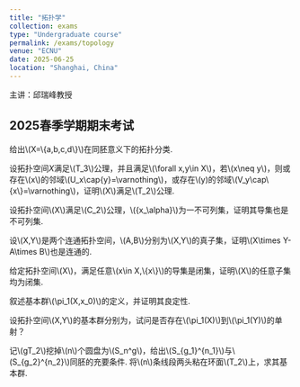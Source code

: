 ```yaml
---
title: "拓扑学"
collection: exams
type: "Undergraduate course"
permalink: /exams/topology
venue: "ECNU"
date: 2025-06-25
location: "Shanghai, China"
---
```

主讲：邱瑞峰教授

## 2025春季学期期末考试

给出\\(X=\\{a,b,c,d\\}\\)在同胚意义下的拓扑分类.

设拓扑空间$X$满足\\(T_3\\)公理，并且满足\\(\forall x,y\in X\\)，若\\(x\neq y\\)，则或存在\\(x\\)的邻域\\(U_x\cap\{y\}=\varnothing\\)，或存在\\(y\)的邻域\\(V_y\cap\\{x\\}=\varnothing\\)，证明\\(X\\)满足\\(T_2\\)公理.

设拓扑空间\\(X\\)满足\\(C_2\\)公理，\\(\{x_\alpha\}\\)为一不可列集，证明其导集也是不可列集.

设\\(X,Y\\)是两个连通拓扑空间，\\(A,B\\)分别为\\(X,Y\\)的真子集，证明\\(X\times Y-A\times B\\)也是连通的.

给定拓扑空间\\(X\\)，满足任意\\(x\in X,\\{x\\}\\)的导集是闭集，证明\\(X\\)的任意子集均为闭集.

叙述基本群\\(\pi_1(X,x_0)\\)的定义，并证明其良定性.

设拓扑空间\\(X,Y\\)的基本群分别为，试问是否存在\\(\pi_1(X)\\)到\\(\pi_1(Y)\\)的单射？

记\\(gT_2\\)挖掉\\(n\\)个圆盘为\\(S_n^g\\)，给出\\(S_{g_1}^{n_1}\\)与\\(S_{g_2}^{n_2}\\)同胚的充要条件.
将\\(n\\)条线段两头粘在环面\\(T_2\\)上，求其基本群.

